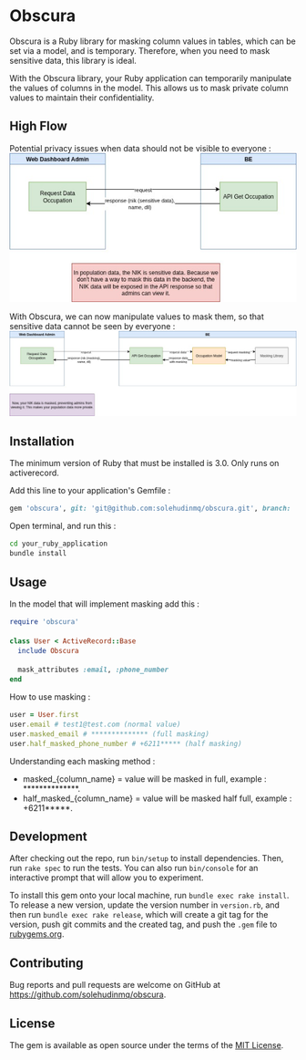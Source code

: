 # Obscura

Obscura is a Ruby library for masking column values ​​in tables, which can be set via a model, and is temporary. Therefore, when you need to mask sensitive data, this library is ideal.

With the Obscura library, your Ruby application can temporarily manipulate the values ​​of columns in the model. This allows us to mask private column values ​​to maintain their confidentiality.

## High Flow

Potential privacy issues when data should not be visible to everyone :
![Logo Ruby](https://github.com/solehudinmq/obscura/blob/development/high_flow/Obscura-problem.jpg)

With Obscura, we can now manipulate values ​​to mask them, so that sensitive data cannot be seen by everyone :
![Logo Ruby](https://github.com/solehudinmq/obscura/blob/development/high_flow/Obscura-solution.jpg)


## Installation

The minimum version of Ruby that must be installed is 3.0.
Only runs on activerecord.

Add this line to your application's Gemfile :

```ruby
gem 'obscura', git: 'git@github.com:solehudinmq/obscura.git', branch: 'main'
```

Open terminal, and run this : 
```bash
cd your_ruby_application
bundle install
```

## Usage

In the model that will implement masking add this :
```ruby
require 'obscura'

class User < ActiveRecord::Base
  include Obscura

  mask_attributes :email, :phone_number
end
```

How to use masking :
```ruby
user = User.first
user.email # test1@test.com (normal value)
user.masked_email # ************** (full masking)
user.half_masked_phone_number # +6211***** (half masking)
```

Understanding each masking method :
- masked_{column_name} = value will be masked in full, example : **************.
- half_masked_{column_name} = value will be masked half full, example : +6211*****.

## Development

After checking out the repo, run `bin/setup` to install dependencies. Then, run `rake spec` to run the tests. You can also run `bin/console` for an interactive prompt that will allow you to experiment.

To install this gem onto your local machine, run `bundle exec rake install`. To release a new version, update the version number in `version.rb`, and then run `bundle exec rake release`, which will create a git tag for the version, push git commits and the created tag, and push the `.gem` file to [rubygems.org](https://rubygems.org).

## Contributing

Bug reports and pull requests are welcome on GitHub at https://github.com/solehudinmq/obscura.

## License

The gem is available as open source under the terms of the [MIT License](https://opensource.org/licenses/MIT).

